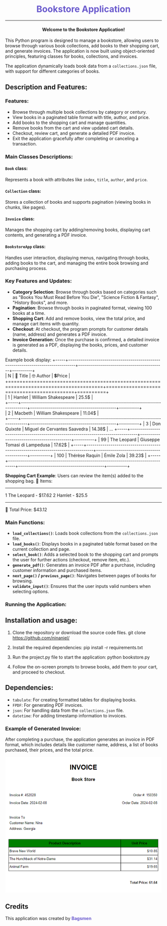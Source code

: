 <div style="text-align:center; color: rgb(106, 90, 205)"> <h1> Bookstore Application </h1> </div> 

----------

<h4 style="text-align:center; font-weight: bold;"> Welcome to the Bookstore Application! </h4>

This Python program is designed to manage a bookstore, allowing users to browse through various book collections, add books to their shopping cart, and generate invoices. The application is now built using object-oriented principles, featuring classes for books, collections, and invoices.

The application dynamically loads book data from a `collections.json` file, with support for different categories of books.

## Description and Features:

### Features:
- Browse through multiple book collections by category or century.
- View books in a paginated table format with title, author, and price.
- Add books to the shopping cart and manage quantities.
- Remove books from the cart and view updated cart details.
- Checkout, review cart, and generate a detailed PDF invoice.
- Exit the application gracefully after completing or canceling a transaction.

### Main Classes Descriptions:

#### `Book` class:
Represents a book with attributes like `index`, `title`, `author`, and `price`.

#### `Collection` class:
Stores a collection of books and supports pagination (viewing books in chunks, like pages).

#### `Invoice` class:
Manages the shopping cart by adding/removing books, displaying cart contents, and generating a PDF invoice.

#### `BookstoreApp` class:
Handles user interaction, displaying menus, navigating through books, adding books to the cart, and managing the entire book browsing and purchasing process.

### Key Features and Updates:
- **Category Selection**: Browse through books based on categories such as "Books You Must Read Before You Die", "Science Fiction & Fantasy", "History Books", and more.
- **Pagination**: Browse through books in paginated format, viewing 100 books at a time.
- **Shopping Cart**: Add and remove books, view the total price, and manage cart items with quantity.
- **Checkout**: At checkout, the program prompts for customer details (name, address) and generates a PDF invoice.
- **Invoice Generation**: Once the purchase is confirmed, a detailed invoice is generated as a PDF, displaying the books, prices, and customer details.

Example book display:
+-----+---------------------------------------------------------------------------------+-------------------------------------------+----------+   
|   N | 📝 Title                                                                        | 🤓 Author                                 | 💲Price  |
+=====+=================================================================================+===========================================+==========+   
|   1 | Hamlet                                                                          | William Shakespeare                       | 25.5$    |   
+-----+---------------------------------------------------------------------------------+-------------------------------------------+----------+   
|   2 | Macbeth                                                                         | William Shakespeare                       | 11.04$   |   
+-----+---------------------------------------------------------------------------------+-------------------------------------------+----------+
|   3 | Don Quixote                                                                     | Miguel de Cervantes Saavedra              | 14.38$   |
...
+-----+---------------------------------------------------------------------------------+-------------------------------------------+----------+
|  99 | The Leopard                                                                     | Giuseppe Tomasi di Lampedusa              | 17.62$   |
+-----+---------------------------------------------------------------------------------+-------------------------------------------+----------+
| 100 | Thérèse Raquin                                                                  | Émile Zola                                | 39.23$   |
+-----+---------------------------------------------------------------------------------+-------------------------------------------+----------+ 


**Shopping Cart Example**:
Users can review the item(s) added to the shopping bag.
📌 Items:
 -  --------------------
1  The Leopard - $17.62
2  Hamlet - $25.5
-  --------------------
📌 Total Price: $43.12


### Main Functions:

- **`load_collections()`**: Loads book collections from the `collections.json` file.
- **`load_books()`**: Displays books in a paginated table format based on the current collection and page.
- **`select_book()`**: Adds a selected book to the shopping cart and prompts the user for further actions (checkout, remove item, etc.).
- **`generate_pdf()`**: Generates an invoice PDF after a purchase, including customer information and purchased items.
- **`next_page()` / `previous_page()`**: Navigates between pages of books for browsing.
- **`validate_input()`**: Ensures that the user inputs valid numbers when selecting options.

### Running the Application:

## Installation and usage:
1. Clone the repository or download the source code files.
git clone https://github.com/ninaniel/


2. Install the required dependencies:
pip install -r requirements.txt


3. Run the project.py file to start the application:
python bookstore.py


4. Follow the on-screen prompts to browse books, add them to your cart, and proceed to checkout.

## Dependencies:

- `tabulate`: For creating formatted tables for displaying books.
- `FPDF`: For generating PDF invoices.
- `json`: For handling data from the `collections.json` file.
- `datetime`: For adding timestamp information to invoices.

### Example of Generated Invoice:
After completing a purchase, the application generates an invoice in PDF format, which includes details like customer name, address, a list of books purchased, their prices, and the total price.

<div style="text-align:center;"> <img src="./invoice.png" alt="invoice"> </div>

## Credits

This application was created by <span style="color: rgb(106, 90, 205); font-weight: bold; "> Bagsmen </span>